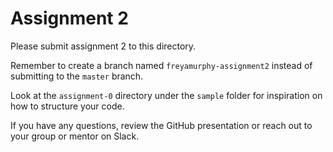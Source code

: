 # Assignment 2

Please submit assignment 2 to this directory.

Remember to create a branch named `freyamurphy-assignment2` instead of submitting to
the `master` branch.

Look at the `assignment-0` directory under the `sample` folder for inspiration
on how to structure your code.

If you have any questions, review the GitHub presentation or reach out to your
group or mentor on Slack.
